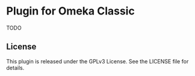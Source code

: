 # Plugin for Omeka Classic

TODO


## License

This plugin is released under the GPLv3 License. See the LICENSE file for details.
